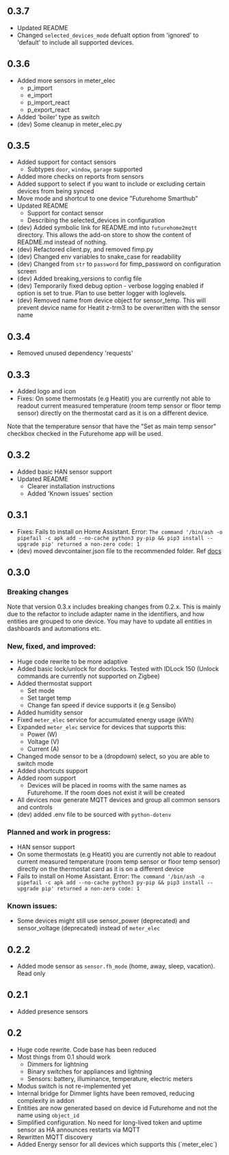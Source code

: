 ## 0.3.7

- Updated README
- Changed `selected_devices_mode` defualt option from 'ignored' to 'default' to include all supported devices.

## 0.3.6

- Added more sensors in meter_elec
  - p_import
  - e_import
  - p_import_react
  - p_export_react
- Added 'boiler' type as switch
- (dev) Some cleanup in meter_elec.py

## 0.3.5

- Added support for contact sensors
  - Subtypes `door`, `window`, `garage` supported
- Added more checks on reports from sensors
- Added support to select if you want to include or excluding certain devices from being synced
- Move mode and shortcut to one device "Futurehome Smarthub"
- Updated README
  - Support for contact sensor
  - Describing the selected_devices in configuration
- (dev) Added symbolic link for README.md into `futurehome2mqtt` directory.
  This allows the add-on store to show the content of README.md instead of nothing.
- (dev) Refactored client.py, and removed fimp.py
- (dev) Changed env variables to snake_case for readability
- (dev) Changed from `str` to `password` for fimp_password on configuration screen
- (dev) Added breaking_versions to config file
- (dev) Temporarily fixed debug option - verbose logging enabled if option is set to true.
  Plan to use better logger with loglevels.
- (dev) Removed name from device object for sensor_temp.
  This will prevent device name for Heatit z-trm3 to be overwritten with the sensor name

## 0.3.4

- Removed unused dependency 'requests'

## 0.3.3

- Added logo and icon
- Fixes: On some thermostats (e.g Heatit) you are currently not able to readout current
  measured temperature (room temp sensor or floor temp sensor) directly on the thermostat card as it is on a different device.

Note that the temperature sensor that have the "Set as main temp sensor" checkbox checked in the Futurehome app will be used.

## 0.3.2

- Added basic HAN sensor support
- Updated README
  - Clearer installation instructions
  - Added 'Known issues' section

## 0.3.1

- Fixes: Fails to install on Home Assistant. Error: `The command '/bin/ash -o pipefail -c apk add --no-cache python3 py-pip && pip3 install --upgrade pip' returned a non-zero code: 1`
- (dev) moved devcontainer.json file to the recommended folder. Ref [docs](https://developers.home-assistant.io/docs/add-ons/testing/)

## 0.3.0

### Breaking changes

Note that version 0.3.x includes breaking changes from 0.2.x.
This is mainly due to the refactor to include adapter name in the identifiers, and how entities are grouped to one device.
You may have to update all entities in dashboards and automations etc.

### New, fixed, and improved:

- Huge code rewrite to be more adaptive
- Added basic lock/unlock for doorlocks. Tested with IDLock 150 (Unlock commands are currently not supported on Zigbee)
- Added thermostat support
  - Set mode
  - Set target temp
  - Change fan speed if device supports it (e.g Sensibo)
- Added humidity sensor
- Fixed `meter_elec` service for accumulated energy usage (kWh)
- Expanded `meter_elec` service for devices that supports this:
  - Power (W)
  - Voltage (V)
  - Current (A)
- Changed mode sensor to be a (dropdown) select, so you are able to switch mode
- Added shortcuts support
- Added room support
  - Devices will be placed in rooms with the same names as Futurehome. If the room does not exist it will be created
- All devices now generate MQTT devices and group all common sensors and controls
- (dev) added .env file to be sourced with `python-dotenv`

### Planned and work in progress:

- HAN sensor support
- On some thermostats (e.g Heatit) you are currently not able to readout current
  measured temperature (room temp sensor or floor temp sensor) directly on the thermostat card as it is on a different device
- Fails to install on Home Assistant. Error: `The command '/bin/ash -o pipefail -c apk add --no-cache python3 py-pip && pip3 install --upgrade pip' returned a non-zero code: 1`

### Known issues:

- Some devices might still use sensor_power (deprecated) and sensor_voltage (deprecated) instead of `meter_elec`

## 0.2.2

- Added mode sensor as `sensor.fh_mode` (home, away, sleep, vacation). Read only

## 0.2.1

- Added presence sensors

## 0.2

- Huge code rewrite. Code base has been reduced
- Most things from 0.1 should work
  - Dimmers for lightning
  - Binary switches for appliances and lightning
  - Sensors: battery, illuminance, temperature, electric meters
- Modus switch is not re-implemented yet
- Internal bridge for Dimmer lights have been removed, reducing complexity in addon
- Entities are now generated based on device id Futurehome and not the name using `object_id`
- Simplified configuration. No need for long-lived token and uptime sensor as HA announces restarts via MQTT
- Rewritten MQTT discovery
- Added Energy sensor for all devices which supports this (´meter_elec`)
